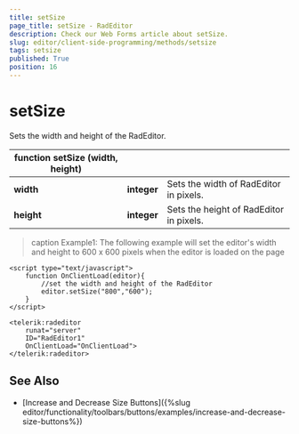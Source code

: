 ```yaml
---
title: setSize
page_title: setSize - RadEditor
description: Check our Web Forms article about setSize.
slug: editor/client-side-programming/methods/setsize
tags: setsize
published: True
position: 16
---
```


# setSize

Sets the width and height of the RadEditor.


|  **function**  **setSize (width, height)**  |  |  |
| ------ | ------ | ------ |
| **width** | **integer** |Sets the width of RadEditor in pixels.|
| **height** | **integer** |Sets the height of RadEditor in pixels.|

>caption Example1: The following example will set the editor's width and height to 600 x 600 pixels when the editor is loaded on the page

````ASP.NET
<script type="text/javascript">
	function OnClientLoad(editor){
		//set the width and height of the RadEditor
		editor.setSize("800","600");
	}
</script>

<telerik:radeditor 
	runat="server" 
	ID="RadEditor1"
	OnClientLoad="OnClientLoad">
</telerik:radeditor>				
````



## See Also

 * [Increase and Decrease Size Buttons]({%slug editor/functionality/toolbars/buttons/examples/increase-and-decrease-size-buttons%})

